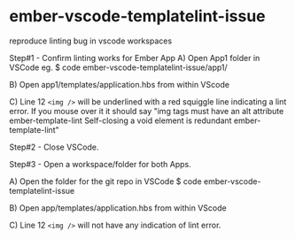 # ember-vscode-templatelint-issue

reproduce linting bug in vscode workspaces

Step#1 - Confirm linting works for Ember App
A) Open App1 folder in VSCode
eg.
\$ code ember-vscode-templatelint-issue/app1/

B) Open app1/templates/application.hbs from within VScode

C) Line 12 `<img />` will be underlined with a red squiggle line indicating a lint error. If you mouse over it it should say "img tags must have an alt attribute ember-template-lint
Self-closing a void element is redundant ember-template-lint"

Step#2 - Close VSCode.

Step#3 - Open a workspace/folder for both Apps.

A) Open the folder for the git repo in VSCode
\$ code ember-vscode-templatelint-issue

B) Open app/templates/application.hbs from within VScode

C) Line 12 `<img />` will not have any indication of lint error.
